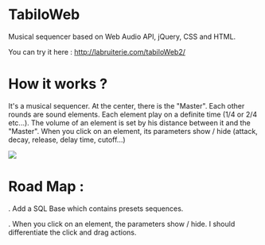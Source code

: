 TabiloWeb
=========

Musical sequencer based on Web Audio API, jQuery, CSS and HTML.

You can try it here : http://labruiterie.com/tabiloWeb2/

How it works ?
=========

It's a musical sequencer. At the center, there is the "Master". Each other rounds are sound elements. Each element play on a definite time (1/4 or 2/4 etc...). The volume of an element is set by his distance between it and the "Master". When you click on an element, its parameters show / hide (attack, decay, release, delay time, cutoff...)

<img src="http://farm4.staticflickr.com/3713/12083272234_137f845dd8_b.jpg" />

Road Map : 
=========

. Add a SQL Base which contains presets sequences.

. When you click on an element, the parameters show / hide. I should differentiate the click and drag actions. 

